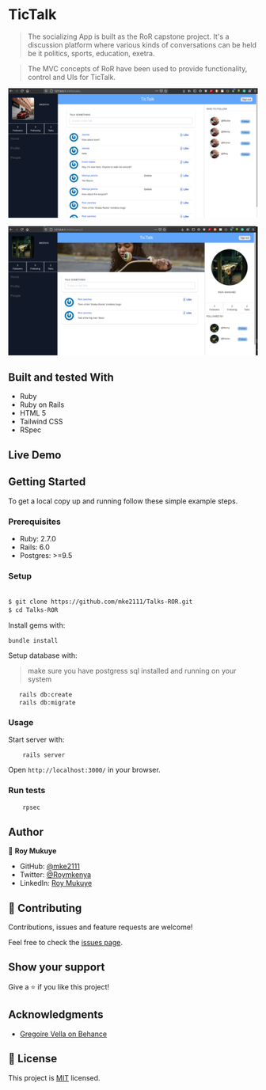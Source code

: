 # TicTalk

> The socializing App is built as the RoR capstone project. It's a discussion platform where various kinds of conversations can be held be it politics, sports, education, exetra.

> The MVC concepts of RoR have been used to provide functionality, control and UIs for TicTalk.

![screenshot](./screenshot1.png)

![screenshot](./screenshot2.png)

## Built and tested With

- Ruby
- Ruby on Rails
- HTML 5
- Tailwind CSS
- RSpec

## Live Demo

<!-- [Live Demo](https://.heagit add -bottom-0.com/) -->



## Getting Started

To get a local copy up and running follow these simple example steps.

### Prerequisites

- Ruby: 2.7.0
- Rails: 6.0
- Postgres: >=9.5

### Setup

~~~bash

$ git clone https://github.com/mke2111/Talks-ROR.git
$ cd Talks-ROR
~~~

Install gems with:

```
bundle install
```

Setup database with:

> make sure you have postgress sql installed and running on your system

```
   rails db:create
   rails db:migrate
```

### Usage

Start server with:

```
    rails server
```

Open `http://localhost:3000/` in your browser.

### Run tests

```
    rpsec 
```

## Author 

👤 **Roy Mukuye**

- GitHub: [@mke2111](https://github.com/mke2111)
- Twitter: [@Roymkenya](https://twitter.com/Roymkenya)
- LinkedIn: [Roy Mukuye](https://www.linkedin.com/in/roy-mukuye-42b07b1b4)



## 🤝 Contributing

Contributions, issues and feature requests are welcome!

Feel free to check the [issues page](https://github.com/mke2111/Talks-ROR/issues/).

## Show your support

Give a ⭐️ if you like this project!

## Acknowledgments

- [Gregoire Vella on Behance](https://www.behance.net/gregoirevella)

## 📝 License

This project is [MIT](https://opensource.org/licenses/MIT) licensed.


